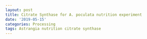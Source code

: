 ```yaml
---
layout: post
title: Citrate Synthase for A. poculata nutrition experiment
date: '2019-05-15'
categories: Processing
tags: Astrangia nutrition citrate synthase
---
```

